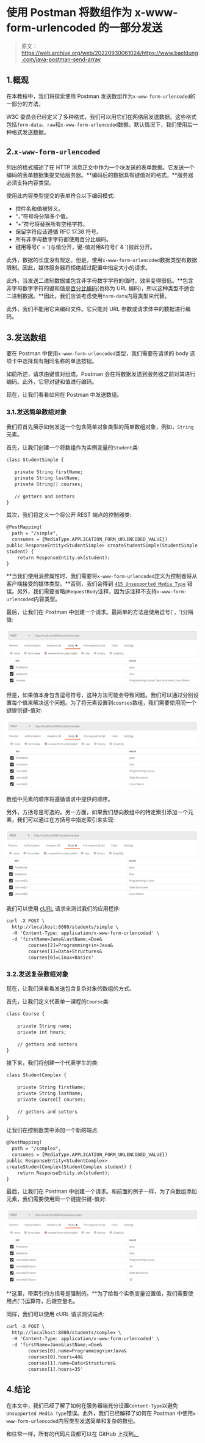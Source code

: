 # 使用 Postman 将数组作为 x-www-form-urlencoded 的一部分发送

> 原文：<https://web.archive.org/web/20220930061024/https://www.baeldung.com/java-postman-send-array>

## 1.概观

在本教程中，我们将探索使用 Postman 发送数组作为`x-www-form-urlencoded`的一部分的方法。

W3C 委员会已经定义了多种格式，我们可以用它们在网络层发送数据。这些格式包括`form-data`、`raw`和`x-www-form-urlencoded`数据。默认情况下，我们使用后一种格式发送数据。

## 2.`x-www-form-urlencoded`

列出的格式描述了在 HTTP 消息正文中作为一个块发送的表单数据。它发送一个编码的表单数据集提交给服务器。**编码后的数据具有键值对的格式。**服务器必须支持内容类型。

使用此内容类型提交的表单符合以下编码模式:

*   控件名和值被转义。
*   “，”符号将分隔多个值。
*   “+”符号将替换所有空格字符。
*   保留字符应该遵循 RFC 17.38 符号。
*   所有非字母数字字符都使用百分比编码。
*   键用等号(' = ')与值分开，键-值对用&符号(' & ')彼此分开。

此外，数据的长度没有规定。但是，使用`x-www-form-urlencoded`数据类型有数据限制。因此，媒体服务器将拒绝超过配置中指定大小的请求。

此外，当发送二进制数据或包含非字母数字字符的值时，效率变得很低。**包含非字母数字字符的键和值是[百分比编码](https://web.archive.org/web/20221207012128/https://en.wikipedia.org/wiki/Percent-encoding#The_application/x-www-form-urlencoded_type)(也称为 URL 编码)，所以这种类型不适合二进制数据。**因此，我们应该考虑使用`form-data`内容类型来代替。

此外，我们不能用它来编码文件。它只能对 URL 参数或请求体中的数据进行编码。

## 3.发送数组

要在 Postman 中使用`x-www-form-urlencoded`类型，我们需要在请求的 body 选项卡中选择具有相同名称的单选按钮。

如前所述，请求由键值对组成。Postman 会在将数据发送到服务器之前对其进行编码。此外，它将对键和值进行编码。

现在，让我们看看如何在 Postman 中发送数组。

### 3.1.发送简单数组对象

我们将首先展示如何发送一个包含简单对象类型的简单数组对象，例如，`String`元素。

首先，让我们创建一个将数组作为实例变量的`Student`类:

```
class StudentSimple {

   private String firstName;
   private String lastName;
   private String[] courses;

   // getters and setters
}
```

其次，我们将定义一个将公开 REST 端点的控制器类:

```
@PostMapping(
  path = "/simple", 
  consumes = {MediaType.APPLICATION_FORM_URLENCODED_VALUE})
public ResponseEntity<StudentSimple> createStudentSimple(StudentSimple student) {
    return ResponseEntity.ok(student);
}
```

**当我们使用消费属性时，我们需要将`x-www-form-urlencoded`定义为控制器将从客户端接受的媒体类型。**否则，我们会得到 [`415 Unsupported Media Type`](/web/20221207012128/https://www.baeldung.com/spring-415-unsupported-mediatype) 错误。另外，我们需要省略`@RequestBody`注释，因为该注释不支持`x-www-form-urlencoded`内容类型。

最后，让我们在 Postman 中创建一个请求。最简单的方法是使用逗号('，')分隔值:

[![Sending simple array with Postman](img/d9936e53839e47d5daadb8b0665a5c8b.png)](/web/20221207012128/https://www.baeldung.com/wp-content/uploads/2022/10/simple-array-postman-1.png)

但是，如果值本身包含逗号符号，这种方法可能会导致问题。我们可以通过分别设置每个值来解决这个问题。为了将元素设置到`courses`数组，我们需要使用同一个键提供键-值对:

[![Simple Array with Postman](img/d0d058425b930d7a29e54585ed27107a.png)](/web/20221207012128/https://www.baeldung.com/wp-content/uploads/2022/10/simple-array-postman.png)

数组中元素的顺序将遵循请求中提供的顺序。

另外，方括号是可选的。另一方面，如果我们想向数组中的特定索引添加一个元素，我们可以通过在方括号中指定索引来实现:

[![Simple Array with Indexes using Postman](img/4dfc8292e8c17a48326c0d9f5201236a.png)](/web/20221207012128/https://www.baeldung.com/wp-content/uploads/2022/10/simple-array-postman-index.png)

我们可以使用 [cURL](/web/20221207012128/https://www.baeldung.com/curl-rest) 请求来测试我们的应用程序:

```
curl -X POST \
  http://localhost:8080/students/simple \
  -H 'Content-Type: application/x-www-form-urlencoded' \
  -d 'firstName=Jane&lastName;=Doe&
        courses[2]=Programming+in+Java&
        courses[1]=Data+Structures&
        courses[0]=Linux+Basics'
```

### 3.2.发送复杂数组对象

现在，让我们来看看发送包含复杂对象的数组的方式。

首先，让我们定义代表单一课程的`Course`类:

```
class Course {

    private String name;
    private int hours;

    // getters and setters
}
```

接下来，我们将创建一个代表学生的类:

```
class StudentComplex {

    private String firstName;
    private String lastName;
    private Course[] courses;

    // getters and setters
}
```

让我们在控制器类中添加一个新的端点:

```
@PostMapping(
  path = "/complex",
  consumes = {MediaType.APPLICATION_FORM_URLENCODED_VALUE})
public ResponseEntity<StudentComplex> createStudentComplex(StudentComplex student) {
    return ResponseEntity.ok(student);
}
```

最后，让我们在 Postman 中创建一个请求。和前面的例子一样，为了向数组添加元素，我们需要使用同一个键提供键-值对:

[![Sending Complex Array with Postman](img/e887f2b54e90c204cb394e976404a442.png)](/web/20221207012128/https://www.baeldung.com/wp-content/uploads/2022/10/complex-array-postman.png)

**这里，带索引的方括号是强制的。**为了给每个实例变量设置值，我们需要使用点('.')运算符，后跟变量名。

同样，我们可以使用 cURL 请求测试端点:

```
curl -X POST \
  http://localhost:8080/students/complex \
  -H 'Content-Type: application/x-www-form-urlencoded' \
  -d 'firstName=Jane&lastName;=Doe&
        courses[0].name=Programming+in+Java&
        courses[0].hours=40&
        courses[1].name=Data+Structures&
        courses[1].hours=35'
```

## 4.结论

在本文中，我们已经了解了如何在服务器端充分设置`Content-Type`以避免`Unsupported Media Type`错误。此外，我们已经解释了如何在 Postman 中使用`x-www-form-urlencoded`内容类型发送简单和复杂的数组。

和往常一样，所有的代码片段都可以在 GitHub 上找到[。](https://web.archive.org/web/20221207012128/https://github.com/eugenp/tutorials/tree/master/spring-web-modules/spring-rest-http-3)